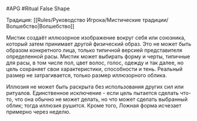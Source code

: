 #APG #Ritual
False Shape

Традиция: [[Rules/Руководство Игрока/Мистические традиции/Волшебство|Волшебство]]

Мистик создаёт иллюзорное изображение вокруг себя или союзника, который затем принимает другой физический образ. Это не может быть образом конкретного лица, только типичной версией представителя определенной расы. Мистик может выбирать форму и черты, типичные для расы, в том числе пол, цвет волос, голос, одежду и так далее, но цель сохраняет свои характеристики, способности и тень. Реальный размер не затрагивается, только размер иллюзорного облика. 

Иллюзия не может быть раскрыта без использования других сил или ритуалов. Единственное исключение - если цель пытается сделать что-то, что она обычно не может делать, но что может сделать выбранный облик; тогда иллюзия рушится. Кроме того, Ложная форма исчезает примерно через неделю. 
